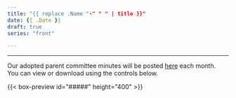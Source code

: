 ```yaml
---
title: "{{ replace .Name "-" " " | title }}"
date: {{ .Date }}
draft: true
series: "front"

---
```


---

Our adopted parent committee minutes will be posted [here](minutes) each month.  
You can view or download using the controls below.  

{{< box-preview id="#####" height="400" >}}
